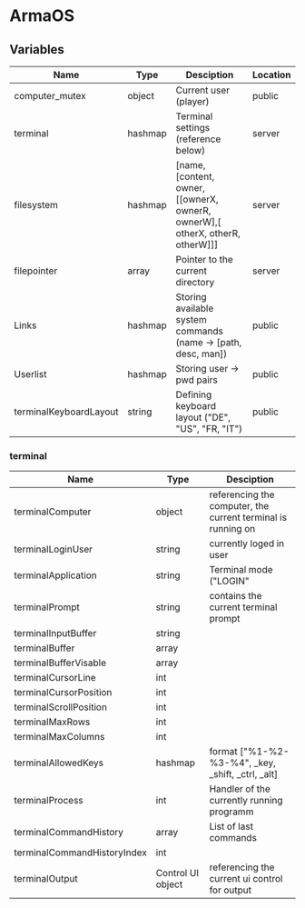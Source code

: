 # ArmaOS

## Variables

Name                   | Type        | Desciption                                                                    | Location
----                   | -----       | -----------                                                                   | -------
computer_mutex         | object      | Current user (player)                                                         | public
terminal               | hashmap     | Terminal settings (reference below)                                           | server
filesystem             | hashmap     | [name, [content, owner, [[ownerX, ownerR, ownerW],[ otherX, otherR, otherW]]] | server
filepointer            | array       | Pointer to the current directory                                              | server
Links                  | hashmap     | Storing available system commands (name -> [path, desc, man])                 | public
Userlist               | hashmap     | Storing user -> pwd pairs                                                     | public                                    
terminalKeyboardLayout | string      | Defining keyboard layout ("DE", "US", "FR, "IT")                              | public

### terminal


Name                         | Type              | Desciption
----                         | -----             | -----------  
terminalComputer             | object            | referencing the computer, the current terminal is running on
terminalLoginUser            | string            | currently loged in user
terminalApplication          | string            | Terminal mode ("LOGIN" | "PASSWORD" | "SHELL" | "INPUT")
terminalPrompt               | string            | contains the current terminal prompt
terminalInputBuffer          | string            | 
terminalBuffer               | array             |
terminalBufferVisable        | array             |
terminalCursorLine           | int               |
terminalCursorPosition       | int               |
terminalScrollPosition       | int               |
terminalMaxRows              | int               |
terminalMaxColumns           | int               |
terminalAllowedKeys          | hashmap           | format ["%1-%2-%3-%4", _key, _shift, _ctrl, _alt]
terminalProcess              | int               | Handler of the currently running programm
terminalCommandHistory       | array             | List of last commands
terminalCommandHistoryIndex  | int               | 
terminalOutput               | Control UI object | referencing the current ui control for output